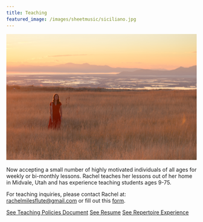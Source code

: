 ```yaml
---
title: Teaching
featured_image: /images/sheetmusic/siciliano.jpg
---
```

![](/images/red/grassfar1.jpg)

Now accepting a small number of highly motivated individuals of all ages for weekly or bi-monthly lessons. Rachel teaches her lessons out of her home in Midvale, Utah and has experience teaching students ages 9-75.

For teaching inquiries, please contact Rachel at: rachelmilesflute@gmail.com or fill out this <a href="/contact">form</a>. 

<a href="/policies" class="button ">See Teaching Policies Document</a> <a href="/resume" class="button ">See Resume</a> <a href="/repertoire" class="button">See Repertoire Experience</a>
